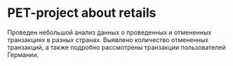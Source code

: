 # PET-project about retails
Проведен небольшой анализ данных о проведенных и отмененных транзакциях в разных странах. Выявлено количество отмененных транзакций, а также подробно рассмотрены транзакции пользователей Германии.
